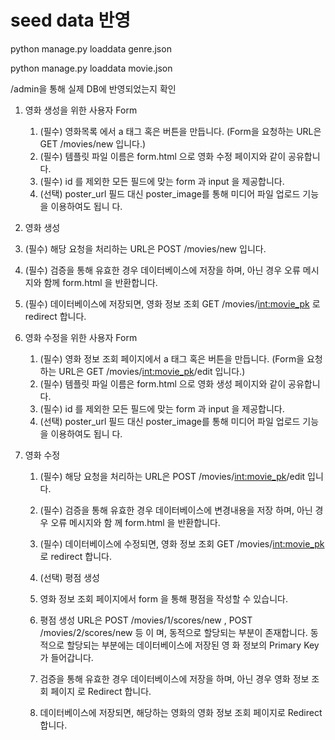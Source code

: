 # seed data 반영

python manage.py loaddata genre.json

python manage.py loaddata movie.json

/admin을 통해 실제 DB에 반영되었는지 확인

1. 영화 생성을 위한 사용자 Form
   1. (필수) 영화목록 에서 a 태그 혹은 버튼을 만듭니다. (Form을 요청하는 URL은 GET
     /movies/new 입니다.)
   2. (필수) 템플릿 파일 이름은 form.html 으로 영화 수정 페이지와 같이 공유합니다.
   3. (필수) id 를 제외한 모든 필드에 맞는 form 과 input 을 제공합니다.
   4. (선택) poster_url 필드 대신 poster_image를 통해 미디어 파일 업로드 기능을 이용하여도 됩니
     다.

2. 영화 생성

  1. (필수) 해당 요청을 처리하는 URL은 POST /movies/new 입니다.
  2. (필수) 검증을 통해 유효한 경우 데이터베이스에 저장을 하며, 아닌 경우 오류 메시지와 함께
    form.html 을 반환합니다.
  3. (필수) 데이터베이스에 저장되면, 영화 정보 조회 GET /movies/<int:movie_pk> 로
    redirect 합니다.

3. 영화 수정을 위한 사용자 Form
   1. (필수) 영화 정보 조회 페이지에서 a 태그 혹은 버튼을 만듭니다. (Form을 요청하는 URL은 GET
     /movies/<int:movie_pk>/edit 입니다.)
   2. (필수) 템플릿 파일 이름은 form.html 으로 영화 생성 페이지와 같이 공유합니다.
   3. (필수) id 를 제외한 모든 필드에 맞는 form 과 input 을 제공합니다.
   4. (선택) poster_url 필드 대신 poster_image를 통해 미디어 파일 업로드 기능을 이용하여도 됩니
     다.

4. 영화 수정
   1. (필수) 해당 요청을 처리하는 URL은 POST /movies/<int:movie_pk>/edit 입니다.
   2. (필수) 검증을 통해 유효한 경우 데이터베이스에 변경내용을 저장 하며, 아닌 경우 오류 메시지와 함
     께 form.html 을 반환합니다.
   3. (필수) 데이터베이스에 수정되면, 영화 정보 조회 GET /movies/<int:movie_pk> 로
     redirect 합니다.





   1. (선택) 평점 생성
   2. 영화 정보 조회 페이지에서 form 을 통해 평점을 작성할 수 있습니다.
   3. 평점 생성 URL은 POST /movies/1/scores/new , POST /movies/2/scores/new 등 이
     며, 동적으로 할당되는 부분이 존재합니다. 동적으로 할당되는 부분에는 데이터베이스에 저장된 영
     화 정보의 Primary Key가 들어갑니다.
   4. 검증을 통해 유효한 경우 데이터베이스에 저장을 하며, 아닌 경우 영화 정보 조회 페이지 로
     Redirect 합니다.
   5. 데이터베이스에 저장되면, 해당하는 영화의 영화 정보 조회 페이지로 Redirect 합니다.